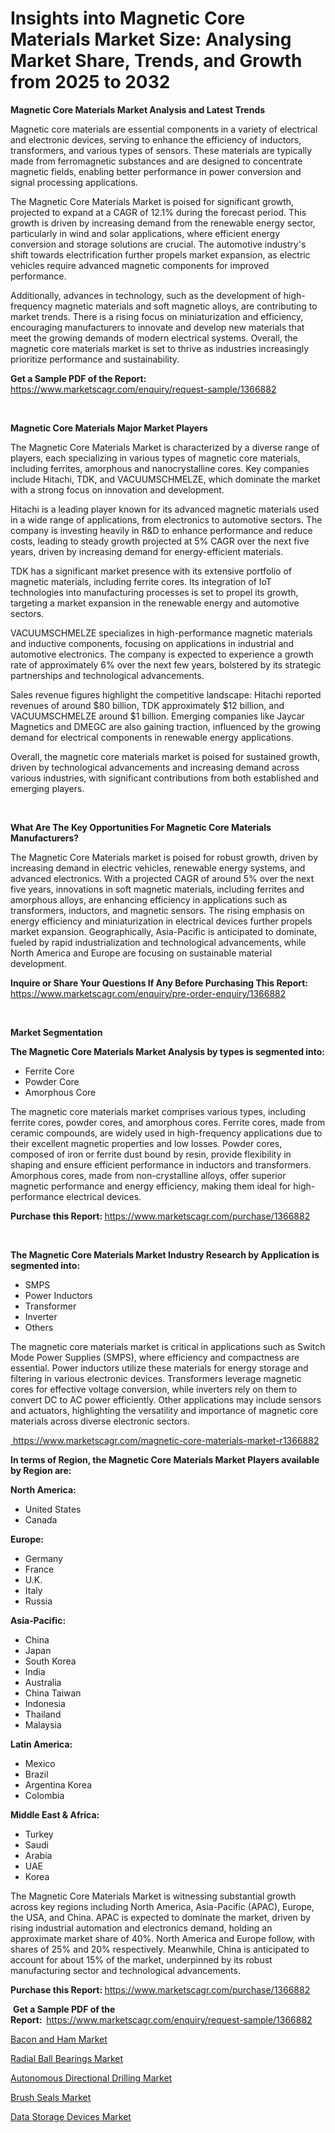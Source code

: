 <p><h1>Insights into Magnetic Core Materials Market Size: Analysing Market Share, Trends, and Growth from 2025 to 2032</h1></p><p><strong>Magnetic Core Materials Market Analysis and Latest Trends</strong></p>
<p><p>Magnetic core materials are essential components in a variety of electrical and electronic devices, serving to enhance the efficiency of inductors, transformers, and various types of sensors. These materials are typically made from ferromagnetic substances and are designed to concentrate magnetic fields, enabling better performance in power conversion and signal processing applications.</p><p>The Magnetic Core Materials Market is poised for significant growth, projected to expand at a CAGR of 12.1% during the forecast period. This growth is driven by increasing demand from the renewable energy sector, particularly in wind and solar applications, where efficient energy conversion and storage solutions are crucial. The automotive industry's shift towards electrification further propels market expansion, as electric vehicles require advanced magnetic components for improved performance.</p><p>Additionally, advances in technology, such as the development of high-frequency magnetic materials and soft magnetic alloys, are contributing to market trends. There is a rising focus on miniaturization and efficiency, encouraging manufacturers to innovate and develop new materials that meet the growing demands of modern electrical systems. Overall, the magnetic core materials market is set to thrive as industries increasingly prioritize performance and sustainability.</p></p>
<p><strong>Get a Sample PDF of the Report:&nbsp;</strong> <a href="https://www.marketscagr.com/enquiry/request-sample/1366882?utm_campaign=2194&utm_medium=2&utm_source=Github&utm_content=ia&utm_term=22032025&utm_id=magnetic-core-materials">https://www.marketscagr.com/enquiry/request-sample/1366882</a></p>
<p>&nbsp;</p>
<p><strong>Magnetic Core Materials Major Market Players</strong></p>
<p><p>The Magnetic Core Materials Market is characterized by a diverse range of players, each specializing in various types of magnetic core materials, including ferrites, amorphous and nanocrystalline cores. Key companies include Hitachi, TDK, and VACUUMSCHMELZE, which dominate the market with a strong focus on innovation and development.</p><p>Hitachi is a leading player known for its advanced magnetic materials used in a wide range of applications, from electronics to automotive sectors. The company is investing heavily in R&D to enhance performance and reduce costs, leading to steady growth projected at 5% CAGR over the next five years, driven by increasing demand for energy-efficient materials.</p><p>TDK has a significant market presence with its extensive portfolio of magnetic materials, including ferrite cores. Its integration of IoT technologies into manufacturing processes is set to propel its growth, targeting a market expansion in the renewable energy and automotive sectors.</p><p>VACUUMSCHMELZE specializes in high-performance magnetic materials and inductive components, focusing on applications in industrial and automotive electronics. The company is expected to experience a growth rate of approximately 6% over the next few years, bolstered by its strategic partnerships and technological advancements.</p><p>Sales revenue figures highlight the competitive landscape: Hitachi reported revenues of around $80 billion, TDK approximately $12 billion, and VACUUMSCHMELZE around $1 billion. Emerging companies like Jaycar Magnetics and DMEGC are also gaining traction, influenced by the growing demand for electrical components in renewable energy applications.</p><p>Overall, the magnetic core materials market is poised for sustained growth, driven by technological advancements and increasing demand across various industries, with significant contributions from both established and emerging players.</p></p>
<p>&nbsp;</p>
<p><strong>What Are The Key Opportunities For Magnetic Core Materials Manufacturers?</strong></p>
<p><p>The Magnetic Core Materials market is poised for robust growth, driven by increasing demand in electric vehicles, renewable energy systems, and advanced electronics. With a projected CAGR of around 5% over the next five years, innovations in soft magnetic materials, including ferrites and amorphous alloys, are enhancing efficiency in applications such as transformers, inductors, and magnetic sensors. The rising emphasis on energy efficiency and miniaturization in electrical devices further propels market expansion. Geographically, Asia-Pacific is anticipated to dominate, fueled by rapid industrialization and technological advancements, while North America and Europe are focusing on sustainable material development.</p></p>
<p><strong>Inquire or Share Your Questions If Any Before Purchasing This Report:</strong> <a href="https://www.marketscagr.com/enquiry/pre-order-enquiry/1366882?utm_campaign=2194&utm_medium=2&utm_source=Github&utm_content=ia&utm_term=22032025&utm_id=magnetic-core-materials">https://www.marketscagr.com/enquiry/pre-order-enquiry/1366882</a></p>
<p>&nbsp;</p>
<p><strong>Market Segmentation</strong></p>
<p><strong>The Magnetic Core Materials Market Analysis by types is segmented into:</strong></p>
<p><ul><li>Ferrite Core</li><li>Powder Core</li><li>Amorphous Core</li></ul></p>
<p><p>The magnetic core materials market comprises various types, including ferrite cores, powder cores, and amorphous cores. Ferrite cores, made from ceramic compounds, are widely used in high-frequency applications due to their excellent magnetic properties and low losses. Powder cores, composed of iron or ferrite dust bound by resin, provide flexibility in shaping and ensure efficient performance in inductors and transformers. Amorphous cores, made from non-crystalline alloys, offer superior magnetic performance and energy efficiency, making them ideal for high-performance electrical devices.</p></p>
<p><strong>Purchase this Report:&nbsp;</strong><a href="https://www.marketscagr.com/purchase/1366882?utm_campaign=2194&utm_medium=2&utm_source=Github&utm_content=ia&utm_term=22032025&utm_id=magnetic-core-materials">https://www.marketscagr.com/purchase/1366882</a></p>
<p>&nbsp;</p>
<p><strong>The Magnetic Core Materials Market Industry Research by Application is segmented into:</strong></p>
<p><ul><li>SMPS</li><li>Power Inductors</li><li>Transformer</li><li>Inverter</li><li>Others</li></ul></p>
<p><p>The magnetic core materials market is critical in applications such as Switch Mode Power Supplies (SMPS), where efficiency and compactness are essential. Power inductors utilize these materials for energy storage and filtering in various electronic devices. Transformers leverage magnetic cores for effective voltage conversion, while inverters rely on them to convert DC to AC power efficiently. Other applications may include sensors and actuators, highlighting the versatility and importance of magnetic core materials across diverse electronic sectors.</p></p>
<p><a href="https://www.marketscagr.com/magnetic-core-materials-market-r1366882?utm_campaign=2194&utm_medium=2&utm_source=Github&utm_content=ia&utm_term=22032025&utm_id=magnetic-core-materials">&nbsp;https://www.marketscagr.com/magnetic-core-materials-market-r1366882</a></p>
<p><strong>In terms of Region, the Magnetic Core Materials Market Players available by Region are:</strong></p>
<p>
    <p> <strong> North America: </strong>
        <ul>
            <li>United States</li>
            <li>Canada</li>
        </ul>
        </p> 
    <p> <strong> Europe: </strong>
        <ul>
            <li>Germany</li>
            <li>France</li>
            <li>U.K.</li>
            <li>Italy</li>
            <li>Russia</li>
        </ul>
        </p> 
    <p> <strong> Asia-Pacific: </strong>
        <ul>
            <li>China</li>
            <li>Japan</li>
            <li>South Korea</li>
            <li>India</li>
            <li>Australia</li>
            <li>China Taiwan</li>
            <li>Indonesia</li>
            <li>Thailand</li>
            <li>Malaysia</li>
        </ul>
        </p> 
    <p> <strong> Latin America: </strong>
        <ul>
            <li>Mexico</li>
            <li>Brazil</li>
            <li>Argentina Korea</li>
            <li>Colombia</li>
        </ul>
        </p> 
    <p> <strong> Middle East & Africa: </strong>
        <ul>
            <li>Turkey</li>
            <li>Saudi</li>
            <li>Arabia</li>
            <li>UAE</li>
            <li>Korea</li>
        </ul>
    </p>
    </p>
<p><p>The Magnetic Core Materials Market is witnessing substantial growth across key regions including North America, Asia-Pacific (APAC), Europe, the USA, and China. APAC is expected to dominate the market, driven by rising industrial automation and electronics demand, holding an approximate market share of 40%. North America and Europe follow, with shares of 25% and 20% respectively. Meanwhile, China is anticipated to account for about 15% of the market, underpinned by its robust manufacturing sector and technological advancements.</p></p>
<p><strong>Purchase this Report: </strong><a href="https://www.marketscagr.com/purchase/1366882?utm_campaign=2194&utm_medium=2&utm_source=Github&utm_content=ia&utm_term=22032025&utm_id=magnetic-core-materials">https://www.marketscagr.com/purchase/1366882</a></p>
<p>&nbsp;<strong>Get a Sample PDF of the Report:&nbsp;&nbsp;</strong><a href="https://www.marketscagr.com/enquiry/request-sample/1366882?utm_campaign=2194&utm_medium=2&utm_source=Github&utm_content=ia&utm_term=22032025&utm_id=magnetic-core-materials">https://www.marketscagr.com/enquiry/request-sample/1366882</a></p>
<p><strong></strong></p>
<p><p><a href="https://github.com/linnuripat/Market-Research-Report-List-1/blob/main/bacon-and-ham-market.md?utm_campaign=2194&utm_medium=2&utm_source=Github&utm_content=ia&utm_term=22032025&utm_id=magnetic-core-materials">Bacon and Ham Market</a></p><p><a href="https://www.linkedin.com/pulse/study-radial-ball-bearings-market-projectinga-cagrof-10-hlsge?utm_campaign=2194&utm_medium=2&utm_source=Github&utm_content=ia&utm_term=22032025&utm_id=magnetic-core-materials">Radial Ball Bearings Market</a></p><p><a href="https://github.com/bibzmuiko/Market-Research-Report-List-1/blob/main/autonomous-directional-drilling-market.md?utm_campaign=2194&utm_medium=2&utm_source=Github&utm_content=ia&utm_term=22032025&utm_id=magnetic-core-materials">Autonomous Directional Drilling Market</a></p><p><a href="https://www.linkedin.com/pulse/brush-seals-market-projections-2025-2032-growing-73-cagr-sfx0e?utm_campaign=2194&utm_medium=2&utm_source=Github&utm_content=ia&utm_term=22032025&utm_id=magnetic-core-materials">Brush Seals Market</a></p><p><a href="https://www.linkedin.com/pulse/data-storage-devices-market-study-industry-overview-key-ybzae?utm_campaign=2194&utm_medium=2&utm_source=Github&utm_content=ia&utm_term=22032025&utm_id=magnetic-core-materials">Data Storage Devices Market</a></p></p>